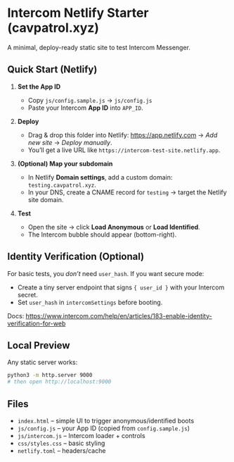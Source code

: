 # Intercom Netlify Starter (cavpatrol.xyz)

A minimal, deploy-ready static site to test Intercom Messenger.

## Quick Start (Netlify)

1. **Set the App ID**
   - Copy `js/config.sample.js` → `js/config.js`
   - Paste your Intercom **App ID** into `APP_ID`.

2. **Deploy**
   - Drag & drop this folder into Netlify: https://app.netlify.com → *Add new site* → *Deploy manually*.
   - You’ll get a live URL like `https://intercom-test-site.netlify.app`.

3. **(Optional) Map your subdomain**
   - In Netlify **Domain settings**, add a custom domain: `testing.cavpatrol.xyz`.
   - In your DNS, create a CNAME record for `testing` → target the Netlify site domain.

4. **Test**
   - Open the site → click **Load Anonymous** or **Load Identified**.
   - The Intercom bubble should appear (bottom-right).

## Identity Verification (Optional)

For basic tests, you *don’t* need `user_hash`. If you want secure mode:
- Create a tiny server endpoint that signs `{ user_id }` with your Intercom secret.
- Set `user_hash` in `intercomSettings` before booting.

Docs: https://www.intercom.com/help/en/articles/183-enable-identity-verification-for-web

## Local Preview

Any static server works:
```bash
python3 -m http.server 9000
# then open http://localhost:9000
```

## Files

- `index.html` – simple UI to trigger anonymous/identified boots
- `js/config.js` – your App ID (copied from `config.sample.js`)
- `js/intercom.js` – Intercom loader + controls
- `css/styles.css` – basic styling
- `netlify.toml` – headers/cache
